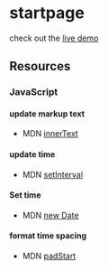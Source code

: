 # startpage

check out the [live demo](https://aatayde.github.io/startpage)

## Resources

### JavaScript

#### update markup text

- MDN [innerText]()

#### update time

- MDN [setInterval](https://developer.mozilla.org/en-US/docs/Web/API/Window/setInterval)

#### Set time

- MDN [new Date]()

#### format time spacing

- MDN [padStart]()
